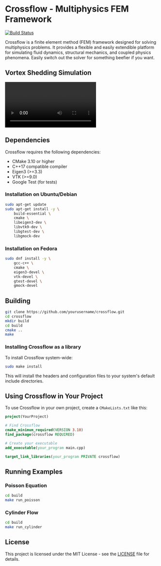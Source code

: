 # Crossflow - Multiphysics FEM Framework
[![Build Status](https://github.com/alov/crossflow/actions/workflows/build-and-test.yml/badge.svg)](https://github.com/alov/crossflow/actions)

Crossflow is a finite element method (FEM) framework designed for solving multiphysics problems. It provides a flexible and easily extendible platform for simulating fluid dynamics, structural mechanics, and coupled physics phenomena. Easily switch out the solver for something beefier if you want.

## Vortex Shedding Simulation

![Vortex Shedding](docs/vortex_shedding.mp4)

## Dependencies

Crossflow requires the following dependencies:
- CMake 3.10 or higher
- C++17 compatible compiler
- Eigen3 (>=3.3)
- VTK (>=9.0)
- Google Test (for tests)

### Installation on Ubuntu/Debian

```bash
sudo apt-get update
sudo apt-get install -y \
    build-essential \
    cmake \
    libeigen3-dev \
    libvtk9-dev \
    libgtest-dev \
    libgmock-dev
```

### Installation on Fedora

```bash
sudo dnf install -y \
    gcc-c++ \
    cmake \
    eigen3-devel \
    vtk-devel \
    gtest-devel \
    gmock-devel
```

## Building

```bash
git clone https://github.com/yourusername/crossflow.git
cd crossflow
mkdir build
cd build
cmake ..
make
```

### Installing Crossflow as a library

To install Crossflow system-wide:

```bash
sudo make install
```

This will install the headers and configuration files to your system's default include directories.

## Using Crossflow in Your Project

To use Crossflow in your own project, create a `CMakeLists.txt` like this:

```cmake
project(YourProject)

# Find Crossflow
cmake_minimum_required(VERSION 3.10)
find_package(crossflow REQUIRED)

# Create your executable
add_executable(your_program main.cpp)

target_link_libraries(your_program PRIVATE crossflow)
```

## Running Examples

### Poisson Equation

```bash
cd build
make run_poisson
```

### Cylinder Flow

```bash
cd build
make run_cylinder
```

## License

This project is licensed under the MIT License - see the [LICENSE](LICENSE) file for details.
